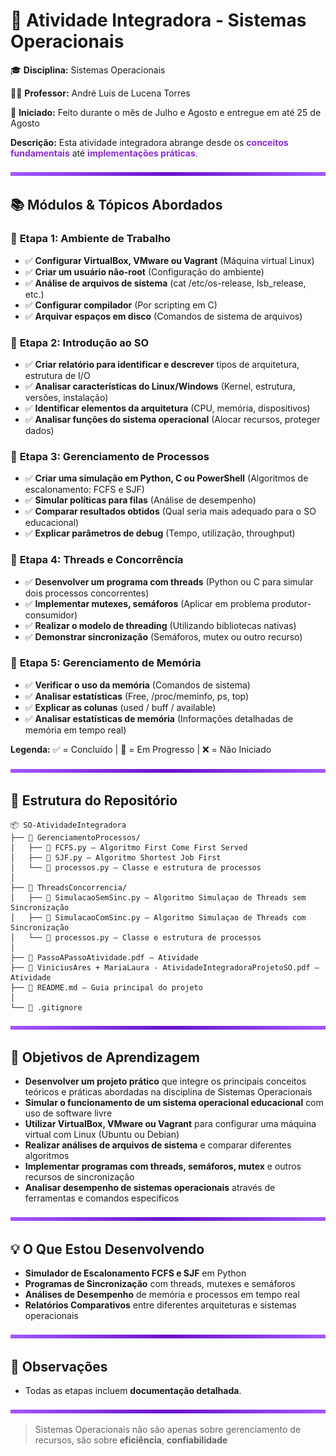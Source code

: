 # 🚀 Atividade Integradora - Sistemas Operacionais

🎓 **Disciplina:** Sistemas Operacionais

👨‍🏫 **Professor:** André Luís de Lucena Torres

📅 **Iniciado:** Feito durante o mês de Julho e Agosto e entregue em até 25 de Agosto


**Descrição:** Esta atividade integradora abrange desde os <span style="color: #8A2BE2;">**conceitos fundamentais**</span> até <span style="color: #8A2BE2;">**implementações práticas**.</span>

<img src="purple-divisor.svg" width="100%" height="6" alt="Divisor roxo">

## 📚 Módulos & Tópicos Abordados

### 🎯 **Etapa 1: Ambiente de Trabalho**
- ✅ **Configurar VirtualBox, VMware ou Vagrant** (Máquina virtual Linux)
- ✅ **Criar um usuário não-root** (Configuração do ambiente)
- ✅ **Análise de arquivos de sistema** (cat /etc/os-release, lsb_release, etc.)
- ✅ **Configurar compilador** (Por scripting em C)
- ✅ **Arquivar espaços em disco** (Comandos de sistema de arquivos)

### 🔧 **Etapa 2: Introdução ao SO**
- ✅ **Criar relatório para identificar e descrever** tipos de arquitetura, estrutura de I/O
- ✅ **Analisar características do Linux/Windows** (Kernel, estrutura, versões, instalação)
- ✅ **Identificar elementos da arquitetura** (CPU, memória, dispositivos)
- ✅ **Analisar funções do sistema operacional** (Alocar recursos, proteger dados)

### 🚀 **Etapa 3: Gerenciamento de Processos**
- ✅ **Criar uma simulação em Python, C ou PowerShell** (Algoritmos de escalonamento: FCFS e SJF)
- ✅ **Simular políticas para filas** (Análise de desempenho)
- ✅ **Comparar resultados obtidos** (Qual seria mais adequado para o SO educacional)
- ✅ **Explicar parâmetros de debug** (Tempo, utilização, throughput)

### 🧵 **Etapa 4: Threads e Concorrência**
- ✅ **Desenvolver um programa com threads** (Python ou C para simular dois processos concorrentes)
- ✅ **Implementar mutexes, semáforos** (Aplicar em problema produtor-consumidor)
- ✅ **Realizar o modelo de threading** (Utilizando bibliotecas nativas)
- ✅ **Demonstrar sincronização** (Semáforos, mutex ou outro recurso)

### 💾 **Etapa 5: Gerenciamento de Memória**
- ✅ **Verificar o uso da memória** (Comandos de sistema)
- ✅ **Analisar estatísticas** (Free, /proc/meminfo, ps, top)
- ✅ **Explicar as colunas** (used / buff / available)
- ✅ **Analisar estatísticas de memória** (Informações detalhadas de memória em tempo real)

**Legenda:**
 ✅ = Concluído | 🔄 = Em Progresso | ❌ = Não Iniciado

<img src="purple-divisor.svg" width="100%" height="6" alt="Divisor roxo">

## 📁 Estrutura do Repositório

```plaintext
📦 SO-AtividadeIntegradora
├── 📂 GerenciamentoProcessos/
│   ├── 🐍 FCFS.py – Algoritmo First Come First Served
│   ├── 🐍 SJF.py – Algoritmo Shortest Job First  
│   └── 🐍 processos.py – Classe e estrutura de processos
│    
├── 📂 ThreadsConcorrencia/
│   ├── 🐍 SimulacaoSemSinc.py – Algoritmo Simulaçao de Threads sem Sincronização
│   ├── 🐍 SimulacaoComSinc.py – Algoritmo Simulaçao de Threads com Sincronização
│   └── 🐍 processos.py – Classe e estrutura de processos
│    
├── 📄 PassoAPassoAtividade.pdf – Atividade
├── 📄 ViniciusAres + MariaLaura - AtividadeIntegradoraProjetoSO.pdf – Atividade
├── 📄 README.md – Guia principal do projeto
│
└── 📄 .gitignore
```

<img src="purple-divisor.svg" width="100%" height="6" alt="Divisor roxo">

## 🎯 Objetivos de Aprendizagem

- **Desenvolver um projeto prático** que integre os principais conceitos teóricos e práticas abordadas na disciplina de Sistemas Operacionais
- **Simular o funcionamento de um sistema operacional educacional** com uso de software livre
- **Utilizar VirtualBox, VMware ou Vagrant** para configurar uma máquina virtual com Linux (Ubuntu ou Debian)
- **Realizar análises de arquivos de sistema** e comparar diferentes algoritmos
- **Implementar programas com threads, semáforos, mutex** e outros recursos de sincronização
- **Analisar desempenho de sistemas operacionais** através de ferramentas e comandos específicos

<img src="purple-divisor.svg" width="100%" height="6" alt="Divisor roxo">

## 💡 O Que Estou Desenvolvendo

- **Simulador de Escalonamento FCFS e SJF** em Python
- **Programas de Sincronização** com threads, mutexes e semáforos
- **Análises de Desempenho** de memória e processos em tempo real
- **Relatórios Comparativos** entre diferentes arquiteturas e sistemas operacionais

<img src="purple-divisor.svg" width="100%" height="6" alt="Divisor roxo">

## 📌 Observações

- Todas as etapas incluem **documentação detalhada**.


<img src="purple-divisor.svg" width="100%" height="6" alt="Divisor roxo">

> Sistemas Operacionais não são apenas sobre gerenciamento de recursos, são sobre **eficiência**, **confiabilidade**